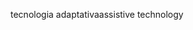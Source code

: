 <span data-ttu-id="9a4fb-101">tecnologia adaptativa</span><span class="sxs-lookup"><span data-stu-id="9a4fb-101">assistive technology</span></span>